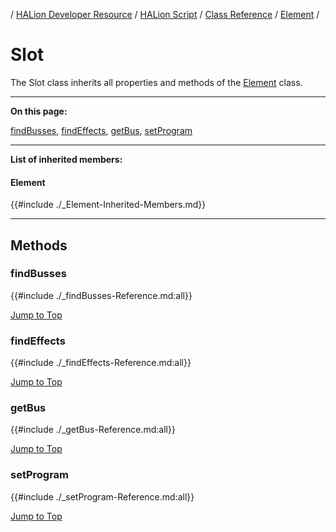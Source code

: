 / [HALion Developer Resource](../../HALion-Developer-Resource.md) / [HALion Script](./HALion-Script.md) / [Class Reference](./Class-Reference.md) / [Element](./Element.md) /

# Slot

The Slot class inherits all properties and methods of the [Element](./Element.md) class.

---

**On this page:**

[findBusses](#findbusses), [findEffects](#findeffects), [getBus](#getbus), [setProgram](#setprogram)

---

**List of inherited members:**

#### Element

{{#include ./_Element-Inherited-Members.md}}

---

## Methods

### findBusses

{{#include ./_findBusses-Reference.md:all}}

[Jump to Top ](#slot)

### findEffects

{{#include ./_findEffects-Reference.md:all}}

[Jump to Top ](#slot)

### getBus

{{#include ./_getBus-Reference.md:all}}

[Jump to Top ](#slot)

### setProgram

{{#include ./_setProgram-Reference.md:all}}

[Jump to Top ](#slot)